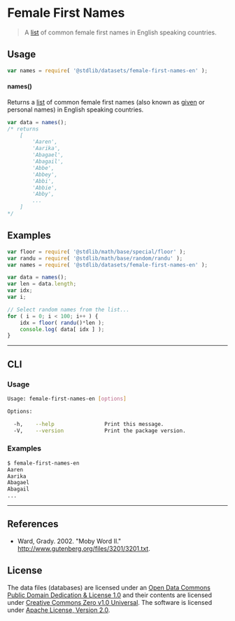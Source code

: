 # Female First Names

> A [list][@ward:2002a] of common female first names in English speaking countries.


<section class="usage">

## Usage

``` javascript
var names = require( '@stdlib/datasets/female-first-names-en' );
```

#### names()

Returns a [list][@ward:2002a] of common female first names (also known as [given][given-name] or personal names) in English speaking countries.

``` javascript
var data = names();
/* returns
    [
        'Aaren',
        'Aarika',
        'Abagael',
        'Abagail',
        'Abbe',
        'Abbey',
        'Abbi',
        'Abbie',
        'Abby',
        ...
    ]
*/
```

</section>

<!-- /.usage -->


<section class="examples">

<!-- TODO: more creative example. -->

## Examples

``` javascript
var floor = require( '@stdlib/math/base/special/floor' );
var randu = require( '@stdlib/math/base/random/randu' );
var names = require( '@stdlib/datasets/female-first-names-en' );

var data = names();
var len = data.length;
var idx;
var i;

// Select random names from the list...
for ( i = 0; i < 100; i++ ) {
    idx = floor( randu()*len );
    console.log( data[ idx ] );
}
```

</section>

<!-- /.examples -->


---

<section class="cli">

## CLI

<section class="usage">

### Usage

``` bash
Usage: female-first-names-en [options]

Options:

  -h,    --help                Print this message.
  -V,    --version             Print the package version.
```

</section>

<!-- /.usage -->


<section class="examples">

### Examples

``` bash
$ female-first-names-en
Aaren
Aarika
Abagael
Abagail
...
```

</section>

<!-- /.examples -->

</section>

<!-- /.cli -->


---

<section class="references">

## References

* Ward, Grady. 2002. "Moby Word II." <http://www.gutenberg.org/files/3201/3201.txt>.

</section>

<!-- /.references -->


<!-- <license> -->

## License

The data files (databases) are licensed under an [Open Data Commons Public Domain Dedication & License 1.0][pddl-1.0] and their contents are licensed under [Creative Commons Zero v1.0 Universal][cc0]. The software is licensed under [Apache License, Version 2.0][apache-license].

<!-- </license> -->


<section class="links">

[pddl-1.0]: http://opendatacommons.org/licenses/pddl/1.0/
[cc0]: https://creativecommons.org/publicdomain/zero/1.0
[apache-license]: https://www.apache.org/licenses/LICENSE-2.0

[given-name]: https://en.wikipedia.org/wiki/Given_name
[@ward:2002a]: http://www.gutenberg.org/files/3201/3201.txt

</section>

<!-- /.links -->
